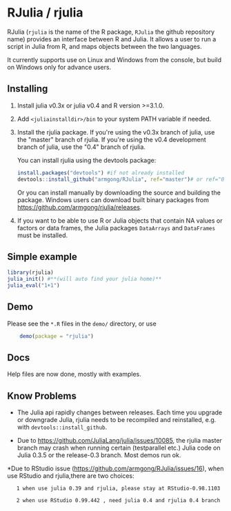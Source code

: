 RJulia / rjulia
===============

RJulia (`rjulia` is the name of the R package, `RJulia` the github
repository name) provides an interface between R and Julia. It allows a user to run a script in Julia from R, and maps objects between the two languages.

It currently supports use on Linux and Windows from the console, but build on Windows only for advance users.

Installing
-------------

1. Install julia v0.3x or julia v0.4 and R version >=3.1.0.
 
2. Add `<juliainstalldir>/bin` to your system PATH variable if needed.

3. Install the rjulia package. If you're using the v0.3x branch of julia, use the "master" branch of rjulia.  If you're using the v0.4 development branch of julia, use the "0.4" branch of rjulia.

    You can install rjulia using the devtools package:

    ```r
    install.packages("devtools") #if not already installed
    devtools::install_github("armgong/RJulia", ref="master")# or ref="0.4" if using Julia v0.4
    ```
    Or you can install manually by downloading the source and building the package. Windows users can download built binary packages from https://github.com/armgong/rjulia/releases.

4. If you want to be able to use R or Julia objects that contain NA values or factors or data frames, the Julia packages `DataArrays` and `DataFrames` must be installed.

Simple example 
-------------

```r
library(rjulia)
julia_init() #**(will auto find your julia home)**
julia_eval("1+1")
```

Demo
-------------

Please see the `*.R` files in the `demo/` directory, or use
```r
	demo(package = "rjulia")
```


Docs
-------------
Help files are now done, mostly with examples.


Know Problems
-------------
   * The Julia api rapidly changes between releases. Each time you upgrade or downgrade Julia, rjulia needs to be recompiled and reinstalled, e.g. with `devtools::install_github`. 

   * Due to https://github.com/JuliaLang/julia/issues/10085, the rjulia master branch may crash when running certain (testparallel etc.) Julia code on Julia 0.3.5 or the release-0.3 branch. Most demos run ok.
   
   *Due to RStudio issue (https://github.com/armgong/RJulia/issues/16), when use RStudio and rjulia,there are two choices:

       1 when use julia 0.39 and rjulia, please stay at RStudio-0.98.1103
    
       2 when use RStudio 0.99.442 , need julia 0.4 and rjulia 0.4 branch
